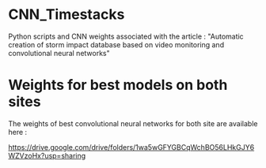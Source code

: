 # CNN_Timestacks

Python scripts and CNN weights associated with the article : "Automatic creation of storm impact database based on video monitoring and convolutional neural networks"

# Weights for best models on both sites

The weights of best convolutional neural networks for both site are available here : 

https://drive.google.com/drive/folders/1wa5wGFYGBCqWchBO56LHkGJY6WZVzoHx?usp=sharing
